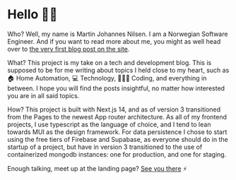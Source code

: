 # Hello 👋🏼

Who? Well, my name is Martin Johannes Nilsen. I am a Norwegian Software Engineer. And if you want to read more about me, you might as well head over to [the very first blog post on the site](https://blog.mjntech.dev/posts/yjdttN68e7V3E8SKIupT).

What? This project is my take on a tech and development blog. This is supposed to be for me writing about topics I held close to my heart, such as 🏠 Home Automation, 💻 Technology, 👨🏼‍💻 Coding, and everything in between. I hope you will find the posts insightful, no matter how interested you are in all said topics.

How? This project is built with Next.js 14, and as of version 3 transitioned from the Pages to the newest App router architecture. As all of my frontend projects, I use typescript as the language of choice, and I tend to lean towards MUI as the design framework. For data persistence I chose to start using the free tiers of Firebase and Supabase, as everyone should do in the startup of a project, but have in version 3 transitioned to the use of containerized mongodb instances: one for production, and one for staging.

Enough talking, meet up at the landing page? [See you there](https://blog.mjntech.dev) :zap:
